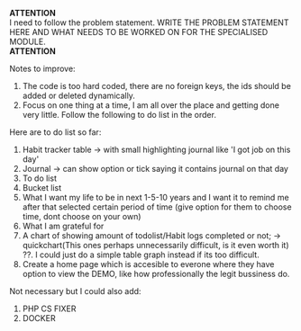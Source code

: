 
**ATTENTION** </br>
I need to follow the problem statement. WRITE THE PROBLEM STATEMENT HERE AND WHAT NEEDS TO BE WORKED ON FOR THE SPECIALISED MODULE. </br>
**ATTENTION** </br>


Notes to improve: 
1) The code is too hard coded, there are no foreign keys, the ids should be added or deleted dynamically. 
2) Focus on one thing at a time, I am all over the place and getting done very little. Follow the following to do list in the order.

Here are to do list so far:

1) Habit tracker table -> with small highlighting journal like 'I got job on this day'
2) Journal -> can show option or tick saying it contains journal on that day
3) To do list  
4) Bucket list
5) What I want my life to be in next 1-5-10 years and I want it to remind me after that selected certain period of time (give option for them to choose time, dont choose on your own)
6) What I am grateful for 
7) A chart of showing amount of todolist/Habit logs completed or not;  -> quickchart(This ones perhaps unnecessarily difficult, is it even worth it) ??. I could just do a simple table graph instead if its too difficult.
8) Create a home page which is accesible to everone where they have option to view the DEMO, like how professionally the legit bussiness do. 

Not necessary but I could also add: 
1) PHP CS FIXER
2) DOCKER 

